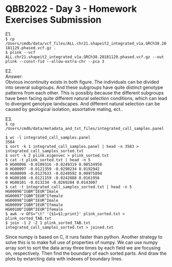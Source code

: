 # QBB2022 - Day 3 - Homework Exercises Submission
E1.  
`$ cp /Users/cmdb/data/vcf_files/ALL.chr21.shapeit2_integrated_v1a.GRCh38.20181129.phased.vcf.gz .`  
`$ plink --vcf ALL.chr21.shapeit2_integrated_v1a.GRCh38.20181129.phased.vcf.gz --out plink --const-fid --allow-extra-chr --pca 3`  
  
E2.  
Answer:  
Obvious incontinuity exists in both figure. The individuals can be divided into several subgroups. And these subgroups have quite distinct genotype patterns from each other. This is possibly because the different subgroups have been facing quite different natural selection conditions, which can lead to divergent genotype landscapes. And different natural selection can be caused by geological isolation, assortative mating, ect..
  
E3.  
`$ cp /Users/cmdb/data/metadata_and_txt_files/integrated_call_samples.panel .`  
`$ wc -l integrated_call_samples.panel`  
`3584`  
`$ sort -k 1 integrated_call_samples.panel | head -n 3583 > integrated_call_samples_sorted.txt`  
`$ sort -k 2 plink.eigenvec > plink_sorted.txt`  
`$ cat -t plink_sorted.txt | head -n 5`  
`0 HG00096 -0.0109316 -0.0249319 0.00534958`  
`0 HG00097 -0.0121359 -0.0290234 0.0192942`  
`0 HG00099 -0.0127633 -0.0249592 0.00975894`  
`0 HG00100 -0.0121159 -0.0242888 0.0161956`  
`0 HG00101 -0.013234 -0.0269284 0.0143007`  
`$ cat -t integrated_call_samples_sorted.txt | head -n 5`  
`HG00096^IGBR^IEUR^Imale`  
`HG00097^IGBR^IEUR^Ifemale`  
`HG00098^IGBR^IEUR^Imale`  
`HG00099^IGBR^IEUR^Ifemale`  
`HG00100^IGBR^IEUR^Ifemale`  
`$ awk -v OFS="\t" '{$1=$1;print}' plink_sorted.txt > plink_sorted_TAB.txt`  
`$ join -1 2 -2 1 plink_sorted_TAB.txt integrated_call_samples_sorted.txt > joined.txt`  
  
Since numpy is based on C, it runs faster than python. Another strategy to solve this is to make full use of properties of numpy. We can use numpy array sort to sort the data array three times by each field we are focusing on, respectively. Then find the boundary of each sorted parts. And draw the plots by extarcting data with indexes of boundary lines. 
